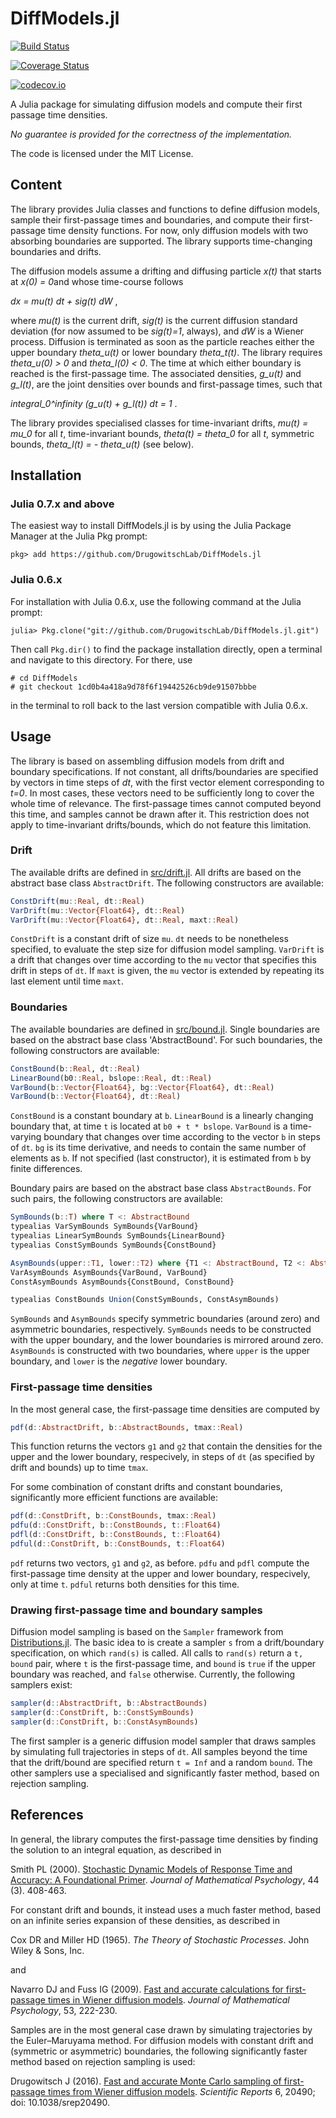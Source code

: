 DiffModels.jl
=============

[![Build Status](https://travis-ci.org/DrugowitschLab/DiffModels.jl.svg?branch=master)](https://travis-ci.org/DrugowitschLab/DiffModels.jl)

[![Coverage Status](https://coveralls.io/repos/DrugowitschLab/DiffModels.jl/badge.svg?branch=master&service=github)](https://coveralls.io/github/DrugowitschLab/DiffModels.jl?branch=master)

[![codecov.io](http://codecov.io/github/DrugowitschLab/DiffModels.jl/coverage.svg?branch=master)](http://codecov.io/github/DrugowitschLab/DiffModels.jl?branch=master)

A Julia package for simulating diffusion models and compute their first passage time densities.

*No guarantee is provided for the correctness of the implementation.*

The code is licensed under the MIT License.

Content
-------

The library provides Julia classes and functions to define diffusion models, sample their first-passage times and boundaries, and compute their first-passage time density functions. For now, only diffusion models with two absorbing boundaries are supported. The library supports time-changing boundaries and drifts.

The diffusion models assume a drifting and diffusing particle *x(t)* that starts at *x(0) = 0*and whose time-course follows

*dx = mu(t) dt + sig(t) dW* ,

where *mu(t)* is the current drift, *sig(t)* is the current diffusion standard deviation (for now assumed to be *sig(t)=1*, always), and *dW* is a Wiener process. Diffusion is terminated as soon as the particle reaches either the upper boundary *theta_u(t)* or lower boundary *theta_t(t)*. The library requires *theta_u(0) > 0* and *theta_l(0) < 0*. The time at which either boundary is reached is the first-passage time. The associated densities, *g_u(t)* and *g_l(t)*, are the joint densities over bounds and first-passage times, such that

*integral_0^infinity (g_u(t) + g_l(t)) dt = 1* .

The library provides specialised classes for time-invariant drifts, *mu(t) = mu_0* for all *t*, time-invariant bounds, *theta(t) = theta_0* for all *t*, symmetric bounds, *theta_l(t) = - theta_u(t)* (see below).

Installation
------------

### Julia 0.7.x and above

The easiest way to install DiffModels.jl is by using the Julia Package Manager at the Julia Pkg prompt:
```
pkg> add https://github.com/DrugowitschLab/DiffModels.jl
```

### Julia 0.6.x

For installation with Julia 0.6.x, use the following command at the Julia prompt:
```
julia> Pkg.clone("git://github.com/DrugowitschLab/DiffModels.jl.git")
```
Then call `Pkg.dir()` to find the package installation directly, open a terminal and navigate to this directory. For there, use
```
# cd DiffModels
# git checkout 1cd0b4a418a9d78f6f19442526cb9de91507bbbe
```
in the terminal to roll back to the last version compatible with Julia 0.6.x.

Usage
-----

The library is based on assembling diffusion models from drift and boundary specifications. If not constant, all drifts/boundaries are specified by vectors in time steps of *dt*, with the first vector element corresponding to *t=0*. In most cases, these vectors need to be sufficiently long to cover the whole time of relevance. The first-passage times cannot computed beyond this time, and samples cannot be drawn after it. This restriction does not apply to time-invariant drifts/bounds, which do not feature this limitation.

### Drift

The available drifts are defined in [src/drift.jl](src/drift.jl). All drifts are based on the abstract base class `AbstractDrift`. The following constructors are available:
```Julia
ConstDrift(mu::Real, dt::Real)
VarDrift(mu::Vector{Float64}, dt::Real)
VarDrift(mu::Vector{Float64}, dt::Real, maxt::Real)
```
`ConstDrift` is a constant drift of size `mu`. `dt` needs to be nonetheless specified, to evaluate the step size for diffusion model sampling. `VarDrift` is a drift that changes over time according to the `mu` vector that specifies this drift in steps of `dt`. If `maxt` is given, the `mu` vector is extended by repeating its last element until time `maxt`.

### Boundaries

The available boundaries are defined in [src/bound.jl](src/bound.jl). Single boundaries are based on the abstract base class 'AbstractBound'. For such boundaries, the following constructors are available:
```Julia
ConstBound(b::Real, dt::Real)
LinearBound(b0::Real, bslope::Real, dt::Real)
VarBound(b::Vector{Float64}, bg::Vector{Float64}, dt::Real)
VarBound(b::Vector{Float64}, dt::Real)
```
`ConstBound` is a constant boundary at `b`. `LinearBound` is a linearly changing boundary that, at time `t` is located at `b0 + t * bslope`. `VarBound` is a time-varying boundary that changes over time according to the vector `b` in steps of `dt`. `bg` is its time derivative, and needs to contain the same number of elements as `b`. If not specified (last constructor), it is estimated from `b` by finite differences.

Boundary pairs are based on the abstract base class `AbstractBounds`. For such pairs, the following constructors are available:
```Julia
SymBounds(b::T) where T <: AbstractBound
typealias VarSymBounds SymBounds{VarBound}
typealias LinearSymBounds SymBounds{LinearBound}
typealias ConstSymBounds SymBounds{ConstBound}

AsymBounds(upper::T1, lower::T2) where {T1 <: AbstractBound, T2 <: AbstractBound}
VarAsymBounds AsymBounds{VarBound, VarBound}
ConstAsymBounds AsymBounds{ConstBound, ConstBound}

typealias ConstBounds Union(ConstSymBounds, ConstAsymBounds)
```
`SymBounds` and `AsymBounds` specify symmetric boundaries (around zero) and asymmetric boundaries, respectively. `SymBounds` needs to be constructed with the upper boundary, and the lower boundaries is mirrored around zero. `AsymBounds` is constructed with two boundaries, where `upper` is the upper boundary, and `lower` is the *negative* lower boundary.

### First-passage time densities

In the most general case, the first-passage time densities are computed by
```Julia
pdf(d::AbstractDrift, b::AbstractBounds, tmax::Real)
```
This function returns the vectors `g1` and `g2` that contain the densities for the upper and the lower boundary, respecively, in steps of `dt` (as specified by drift and bounds) up to time `tmax`.

For some combination of constant drifts and constant boundaries, significantly more efficient functions are available:
```Julia
pdf(d::ConstDrift, b::ConstBounds, tmax::Real)
pdfu(d::ConstDrift, b::ConstBounds, t::Float64)
pdfl(d::ConstDrift, b::ConstBounds, t::Float64)
pdful(d::ConstDrift, b::ConstBounds, t::Float64)
```
`pdf` returns two vectors, `g1` and `g2`, as before. `pdfu` and `pdfl` compute the first-passage time density at the upper and lower boundary, respecively, only at time `t`. `pdful` returns both densities for this time.

### Drawing first-passage time and boundary samples

Diffusion model sampling is based on the `Sampler` framework from [Distributions.jl](https://github.com/JuliaStats/Distributions.jl). The basic idea to is create a sampler `s` from a drift/boundary specification, on which `rand(s)` is called. All calls to `rand(s)` return a `t, bound` pair, where `t` is the first-passage time, and `bound` is `true` if the upper boundary was reached, and `false` otherwise. Currently, the following samplers exist:
```Julia
sampler(d::AbstractDrift, b::AbstractBounds)
sampler(d::ConstDrift, b::ConstSymBounds)
sampler(d::ConstDrift, b::ConstAsymBounds)
```
The first sampler is a generic diffusion model sampler that draws samples by simulating full trajectories in steps of `dt`. All samples beyond the time that the drift/bound are specified return `t = Inf` and a random `bound`. The other samplers use a specialised and significantly faster method, based on rejection sampling.

References
----------

In general, the library computes the first-passage time densities by finding the solution to an integral equation, as described in

Smith PL (2000). [Stochastic Dynamic Models of Response Time and Accuracy: A Foundational Primer](http://dx.doi.org/10.1006/jmps.1999.1260). *Journal of Mathematical Psychology*, 44 (3). 408-463.

For constant drift and bounds, it instead uses a much faster method, based on an infinite series expansion of these densities, as described in

Cox DR and Miller HD (1965). *The Theory of Stochastic Processes*. John Wiley & Sons, Inc.

and

Navarro DJ and Fuss IG (2009). [Fast and accurate calculations for first-passage times in Wiener diffusion models](http://dx.doi.org/10.1016/j.jmp.2009.02.003). *Journal of Mathematical Psychology*, 53, 222-230.

Samples are in the most general case drawn by simulating trajectories by the Euler–Maruyama method. For diffusion models with constant drift and (symmetric or asymmetric) boundaries, the following significantly faster method based on rejection sampling is used:

Drugowitsch J (2016). [Fast and accurate Monte Carlo sampling of first-passage times from Wiener diffusion models](http://dx.doi.org/10.1038/srep20490). *Scientific Reports* 6, 20490; doi: 10.1038/srep20490.
